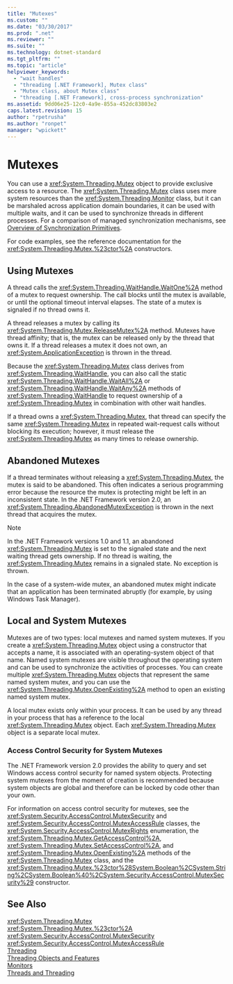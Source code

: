 ```yaml
---
title: "Mutexes"
ms.custom: ""
ms.date: "03/30/2017"
ms.prod: ".net"
ms.reviewer: ""
ms.suite: ""
ms.technology: dotnet-standard
ms.tgt_pltfrm: ""
ms.topic: "article"
helpviewer_keywords: 
  - "wait handles"
  - "threading [.NET Framework], Mutex class"
  - "Mutex class, about Mutex class"
  - "threading [.NET Framework], cross-process synchronization"
ms.assetid: 9dd06e25-12c0-4a9e-855a-452dc83803e2
caps.latest.revision: 15
author: "rpetrusha"
ms.author: "ronpet"
manager: "wpickett"
---
```

# Mutexes
You can use a <xref:System.Threading.Mutex> object to provide exclusive access to a resource. The <xref:System.Threading.Mutex> class uses more system resources than the <xref:System.Threading.Monitor> class, but it can be marshaled across application domain boundaries, it can be used with multiple waits, and it can be used to synchronize threads in different processes. For a comparison of managed synchronization mechanisms, see [Overview of Synchronization Primitives](../../../docs/standard/threading/overview-of-synchronization-primitives.md).  
  
 For code examples, see the reference documentation for the <xref:System.Threading.Mutex.%23ctor%2A> constructors.  
  
## Using Mutexes  
 A thread calls the <xref:System.Threading.WaitHandle.WaitOne%2A> method of a mutex to request ownership. The call blocks until the mutex is available, or until the optional timeout interval elapses. The state of a mutex is signaled if no thread owns it.  
  
 A thread releases a mutex by calling its <xref:System.Threading.Mutex.ReleaseMutex%2A> method. Mutexes have thread affinity; that is, the mutex can be released only by the thread that owns it. If a thread releases a mutex it does not own, an <xref:System.ApplicationException> is thrown in the thread.  
  
 Because the <xref:System.Threading.Mutex> class derives from <xref:System.Threading.WaitHandle>, you can also call the static <xref:System.Threading.WaitHandle.WaitAll%2A> or <xref:System.Threading.WaitHandle.WaitAny%2A> methods of <xref:System.Threading.WaitHandle> to request ownership of a <xref:System.Threading.Mutex> in combination with other wait handles.  
  
 If a thread owns a <xref:System.Threading.Mutex>, that thread can specify the same <xref:System.Threading.Mutex> in repeated wait-request calls without blocking its execution; however, it must release the <xref:System.Threading.Mutex> as many times to release ownership.  
  
## Abandoned Mutexes  
 If a thread terminates without releasing a <xref:System.Threading.Mutex>, the mutex is said to be abandoned. This often indicates a serious programming error because the resource the mutex is protecting might be left in an inconsistent state. In the .NET Framework version 2.0, an <xref:System.Threading.AbandonedMutexException> is thrown in the next thread that acquires the mutex.  
  
> [!NOTE]
>  In the .NET Framework versions 1.0 and 1.1, an abandoned <xref:System.Threading.Mutex> is set to the signaled state and the next waiting thread gets ownership. If no thread is waiting, the <xref:System.Threading.Mutex> remains in a signaled state. No exception is thrown.  
  
 In the case of a system-wide mutex, an abandoned mutex might indicate that an application has been terminated abruptly (for example, by using Windows Task Manager).  
  
## Local and System Mutexes  
 Mutexes are of two types: local mutexes and named system mutexes. If you create a <xref:System.Threading.Mutex> object using a constructor that accepts a name, it is associated with an operating-system object of that name. Named system mutexes are visible throughout the operating system and can be used to synchronize the activities of processes. You can create multiple <xref:System.Threading.Mutex> objects that represent the same named system mutex, and you can use the <xref:System.Threading.Mutex.OpenExisting%2A> method to open an existing named system mutex.  
  
 A local mutex exists only within your process. It can be used by any thread in your process that has a reference to the local <xref:System.Threading.Mutex> object. Each <xref:System.Threading.Mutex> object is a separate local mutex.  
  
### Access Control Security for System Mutexes  
 The .NET Framework version 2.0 provides the ability to query and set Windows access control security for named system objects. Protecting system mutexes from the moment of creation is recommended because system objects are global and therefore can be locked by code other than your own.  
  
 For information on access control security for mutexes, see the <xref:System.Security.AccessControl.MutexSecurity> and <xref:System.Security.AccessControl.MutexAccessRule> classes, the <xref:System.Security.AccessControl.MutexRights> enumeration, the <xref:System.Threading.Mutex.GetAccessControl%2A>, <xref:System.Threading.Mutex.SetAccessControl%2A>, and <xref:System.Threading.Mutex.OpenExisting%2A> methods of the <xref:System.Threading.Mutex> class, and the <xref:System.Threading.Mutex.%23ctor%28System.Boolean%2CSystem.String%2CSystem.Boolean%40%2CSystem.Security.AccessControl.MutexSecurity%29> constructor.  
  
## See Also  
 <xref:System.Threading.Mutex>   
 <xref:System.Threading.Mutex.%23ctor%2A>   
 <xref:System.Security.AccessControl.MutexSecurity>   
 <xref:System.Security.AccessControl.MutexAccessRule>   
 [Threading](../../../docs/standard/threading/index.md)   
 [Threading Objects and Features](../../../docs/standard/threading/threading-objects-and-features.md)   
 [Monitors](http://msdn.microsoft.com/library/33fe4aef-b44b-42fd-9e72-c908e39e75db)   
 [Threads and Threading](../../../docs/standard/threading/threads-and-threading.md)
